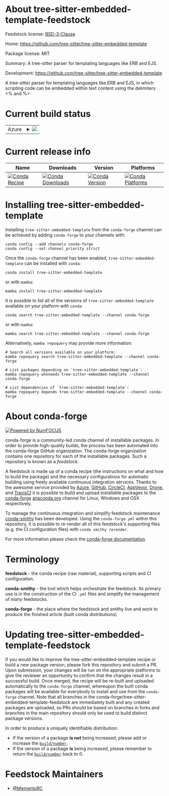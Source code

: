 About tree-sitter-embedded-template-feedstock
=============================================

Feedstock license: [BSD-3-Clause](https://github.com/conda-forge/tree-sitter-embedded-template-feedstock/blob/main/LICENSE.txt)

Home: https://github.com/tree-sitter/tree-sitter-embedded-template

Package license: MIT

Summary: A tree-sitter parser for templating languages like ERB and EJS.

Development: https://github.com/tree-sitter/tree-sitter-embedded-template

A tree-sitter parser for templating languages like ERB and EJS,
in which scripting code can be embedded within text content using
the delimiters <% and %>

Current build status
====================


<table>
    
  <tr>
    <td>Azure</td>
    <td>
      <details>
        <summary>
          <a href="https://dev.azure.com/conda-forge/feedstock-builds/_build/latest?definitionId=25458&branchName=main">
            <img src="https://dev.azure.com/conda-forge/feedstock-builds/_apis/build/status/tree-sitter-embedded-template-feedstock?branchName=main">
          </a>
        </summary>
        <table>
          <thead><tr><th>Variant</th><th>Status</th></tr></thead>
          <tbody><tr>
              <td>linux_64_channel_sourcesconda-forgeconda-forgelabelpython_rcpython3.14.____cp314</td>
              <td>
                <a href="https://dev.azure.com/conda-forge/feedstock-builds/_build/latest?definitionId=25458&branchName=main">
                  <img src="https://dev.azure.com/conda-forge/feedstock-builds/_apis/build/status/tree-sitter-embedded-template-feedstock?branchName=main&jobName=linux&configuration=linux%20linux_64_channel_sourcesconda-forgeconda-forgelabelpython_rcpython3.14.____cp314" alt="variant">
                </a>
              </td>
            </tr><tr>
              <td>linux_64_channel_sourcesconda-forgepython3.10.____cpython</td>
              <td>
                <a href="https://dev.azure.com/conda-forge/feedstock-builds/_build/latest?definitionId=25458&branchName=main">
                  <img src="https://dev.azure.com/conda-forge/feedstock-builds/_apis/build/status/tree-sitter-embedded-template-feedstock?branchName=main&jobName=linux&configuration=linux%20linux_64_channel_sourcesconda-forgepython3.10.____cpython" alt="variant">
                </a>
              </td>
            </tr><tr>
              <td>linux_64_channel_sourcesconda-forgepython3.11.____cpython</td>
              <td>
                <a href="https://dev.azure.com/conda-forge/feedstock-builds/_build/latest?definitionId=25458&branchName=main">
                  <img src="https://dev.azure.com/conda-forge/feedstock-builds/_apis/build/status/tree-sitter-embedded-template-feedstock?branchName=main&jobName=linux&configuration=linux%20linux_64_channel_sourcesconda-forgepython3.11.____cpython" alt="variant">
                </a>
              </td>
            </tr><tr>
              <td>linux_64_channel_sourcesconda-forgepython3.12.____cpython</td>
              <td>
                <a href="https://dev.azure.com/conda-forge/feedstock-builds/_build/latest?definitionId=25458&branchName=main">
                  <img src="https://dev.azure.com/conda-forge/feedstock-builds/_apis/build/status/tree-sitter-embedded-template-feedstock?branchName=main&jobName=linux&configuration=linux%20linux_64_channel_sourcesconda-forgepython3.12.____cpython" alt="variant">
                </a>
              </td>
            </tr><tr>
              <td>linux_64_channel_sourcesconda-forgepython3.13.____cp313</td>
              <td>
                <a href="https://dev.azure.com/conda-forge/feedstock-builds/_build/latest?definitionId=25458&branchName=main">
                  <img src="https://dev.azure.com/conda-forge/feedstock-builds/_apis/build/status/tree-sitter-embedded-template-feedstock?branchName=main&jobName=linux&configuration=linux%20linux_64_channel_sourcesconda-forgepython3.13.____cp313" alt="variant">
                </a>
              </td>
            </tr><tr>
              <td>linux_aarch64_channel_sourcesconda-forgeconda-forgelabelpython_rcpython3.14.____cp314</td>
              <td>
                <a href="https://dev.azure.com/conda-forge/feedstock-builds/_build/latest?definitionId=25458&branchName=main">
                  <img src="https://dev.azure.com/conda-forge/feedstock-builds/_apis/build/status/tree-sitter-embedded-template-feedstock?branchName=main&jobName=linux&configuration=linux%20linux_aarch64_channel_sourcesconda-forgeconda-forgelabelpython_rcpython3.14.____cp314" alt="variant">
                </a>
              </td>
            </tr><tr>
              <td>linux_aarch64_channel_sourcesconda-forgepython3.10.____cpython</td>
              <td>
                <a href="https://dev.azure.com/conda-forge/feedstock-builds/_build/latest?definitionId=25458&branchName=main">
                  <img src="https://dev.azure.com/conda-forge/feedstock-builds/_apis/build/status/tree-sitter-embedded-template-feedstock?branchName=main&jobName=linux&configuration=linux%20linux_aarch64_channel_sourcesconda-forgepython3.10.____cpython" alt="variant">
                </a>
              </td>
            </tr><tr>
              <td>linux_aarch64_channel_sourcesconda-forgepython3.11.____cpython</td>
              <td>
                <a href="https://dev.azure.com/conda-forge/feedstock-builds/_build/latest?definitionId=25458&branchName=main">
                  <img src="https://dev.azure.com/conda-forge/feedstock-builds/_apis/build/status/tree-sitter-embedded-template-feedstock?branchName=main&jobName=linux&configuration=linux%20linux_aarch64_channel_sourcesconda-forgepython3.11.____cpython" alt="variant">
                </a>
              </td>
            </tr><tr>
              <td>linux_aarch64_channel_sourcesconda-forgepython3.12.____cpython</td>
              <td>
                <a href="https://dev.azure.com/conda-forge/feedstock-builds/_build/latest?definitionId=25458&branchName=main">
                  <img src="https://dev.azure.com/conda-forge/feedstock-builds/_apis/build/status/tree-sitter-embedded-template-feedstock?branchName=main&jobName=linux&configuration=linux%20linux_aarch64_channel_sourcesconda-forgepython3.12.____cpython" alt="variant">
                </a>
              </td>
            </tr><tr>
              <td>linux_aarch64_channel_sourcesconda-forgepython3.13.____cp313</td>
              <td>
                <a href="https://dev.azure.com/conda-forge/feedstock-builds/_build/latest?definitionId=25458&branchName=main">
                  <img src="https://dev.azure.com/conda-forge/feedstock-builds/_apis/build/status/tree-sitter-embedded-template-feedstock?branchName=main&jobName=linux&configuration=linux%20linux_aarch64_channel_sourcesconda-forgepython3.13.____cp313" alt="variant">
                </a>
              </td>
            </tr><tr>
              <td>linux_ppc64le_channel_sourcesconda-forgeconda-forgelabelpython_rcpython3.14.____cp314</td>
              <td>
                <a href="https://dev.azure.com/conda-forge/feedstock-builds/_build/latest?definitionId=25458&branchName=main">
                  <img src="https://dev.azure.com/conda-forge/feedstock-builds/_apis/build/status/tree-sitter-embedded-template-feedstock?branchName=main&jobName=linux&configuration=linux%20linux_ppc64le_channel_sourcesconda-forgeconda-forgelabelpython_rcpython3.14.____cp314" alt="variant">
                </a>
              </td>
            </tr><tr>
              <td>linux_ppc64le_channel_sourcesconda-forgepython3.10.____cpython</td>
              <td>
                <a href="https://dev.azure.com/conda-forge/feedstock-builds/_build/latest?definitionId=25458&branchName=main">
                  <img src="https://dev.azure.com/conda-forge/feedstock-builds/_apis/build/status/tree-sitter-embedded-template-feedstock?branchName=main&jobName=linux&configuration=linux%20linux_ppc64le_channel_sourcesconda-forgepython3.10.____cpython" alt="variant">
                </a>
              </td>
            </tr><tr>
              <td>linux_ppc64le_channel_sourcesconda-forgepython3.11.____cpython</td>
              <td>
                <a href="https://dev.azure.com/conda-forge/feedstock-builds/_build/latest?definitionId=25458&branchName=main">
                  <img src="https://dev.azure.com/conda-forge/feedstock-builds/_apis/build/status/tree-sitter-embedded-template-feedstock?branchName=main&jobName=linux&configuration=linux%20linux_ppc64le_channel_sourcesconda-forgepython3.11.____cpython" alt="variant">
                </a>
              </td>
            </tr><tr>
              <td>linux_ppc64le_channel_sourcesconda-forgepython3.12.____cpython</td>
              <td>
                <a href="https://dev.azure.com/conda-forge/feedstock-builds/_build/latest?definitionId=25458&branchName=main">
                  <img src="https://dev.azure.com/conda-forge/feedstock-builds/_apis/build/status/tree-sitter-embedded-template-feedstock?branchName=main&jobName=linux&configuration=linux%20linux_ppc64le_channel_sourcesconda-forgepython3.12.____cpython" alt="variant">
                </a>
              </td>
            </tr><tr>
              <td>linux_ppc64le_channel_sourcesconda-forgepython3.13.____cp313</td>
              <td>
                <a href="https://dev.azure.com/conda-forge/feedstock-builds/_build/latest?definitionId=25458&branchName=main">
                  <img src="https://dev.azure.com/conda-forge/feedstock-builds/_apis/build/status/tree-sitter-embedded-template-feedstock?branchName=main&jobName=linux&configuration=linux%20linux_ppc64le_channel_sourcesconda-forgepython3.13.____cp313" alt="variant">
                </a>
              </td>
            </tr><tr>
              <td>osx_64_channel_sourcesconda-forgeconda-forgelabelpython_rcpython3.14.____cp314</td>
              <td>
                <a href="https://dev.azure.com/conda-forge/feedstock-builds/_build/latest?definitionId=25458&branchName=main">
                  <img src="https://dev.azure.com/conda-forge/feedstock-builds/_apis/build/status/tree-sitter-embedded-template-feedstock?branchName=main&jobName=osx&configuration=osx%20osx_64_channel_sourcesconda-forgeconda-forgelabelpython_rcpython3.14.____cp314" alt="variant">
                </a>
              </td>
            </tr><tr>
              <td>osx_64_channel_sourcesconda-forgepython3.10.____cpython</td>
              <td>
                <a href="https://dev.azure.com/conda-forge/feedstock-builds/_build/latest?definitionId=25458&branchName=main">
                  <img src="https://dev.azure.com/conda-forge/feedstock-builds/_apis/build/status/tree-sitter-embedded-template-feedstock?branchName=main&jobName=osx&configuration=osx%20osx_64_channel_sourcesconda-forgepython3.10.____cpython" alt="variant">
                </a>
              </td>
            </tr><tr>
              <td>osx_64_channel_sourcesconda-forgepython3.11.____cpython</td>
              <td>
                <a href="https://dev.azure.com/conda-forge/feedstock-builds/_build/latest?definitionId=25458&branchName=main">
                  <img src="https://dev.azure.com/conda-forge/feedstock-builds/_apis/build/status/tree-sitter-embedded-template-feedstock?branchName=main&jobName=osx&configuration=osx%20osx_64_channel_sourcesconda-forgepython3.11.____cpython" alt="variant">
                </a>
              </td>
            </tr><tr>
              <td>osx_64_channel_sourcesconda-forgepython3.12.____cpython</td>
              <td>
                <a href="https://dev.azure.com/conda-forge/feedstock-builds/_build/latest?definitionId=25458&branchName=main">
                  <img src="https://dev.azure.com/conda-forge/feedstock-builds/_apis/build/status/tree-sitter-embedded-template-feedstock?branchName=main&jobName=osx&configuration=osx%20osx_64_channel_sourcesconda-forgepython3.12.____cpython" alt="variant">
                </a>
              </td>
            </tr><tr>
              <td>osx_64_channel_sourcesconda-forgepython3.13.____cp313</td>
              <td>
                <a href="https://dev.azure.com/conda-forge/feedstock-builds/_build/latest?definitionId=25458&branchName=main">
                  <img src="https://dev.azure.com/conda-forge/feedstock-builds/_apis/build/status/tree-sitter-embedded-template-feedstock?branchName=main&jobName=osx&configuration=osx%20osx_64_channel_sourcesconda-forgepython3.13.____cp313" alt="variant">
                </a>
              </td>
            </tr><tr>
              <td>osx_arm64_channel_sourcesconda-forgeconda-forgelabelpython_rcpython3.14.____cp314</td>
              <td>
                <a href="https://dev.azure.com/conda-forge/feedstock-builds/_build/latest?definitionId=25458&branchName=main">
                  <img src="https://dev.azure.com/conda-forge/feedstock-builds/_apis/build/status/tree-sitter-embedded-template-feedstock?branchName=main&jobName=osx&configuration=osx%20osx_arm64_channel_sourcesconda-forgeconda-forgelabelpython_rcpython3.14.____cp314" alt="variant">
                </a>
              </td>
            </tr><tr>
              <td>osx_arm64_channel_sourcesconda-forgepython3.10.____cpython</td>
              <td>
                <a href="https://dev.azure.com/conda-forge/feedstock-builds/_build/latest?definitionId=25458&branchName=main">
                  <img src="https://dev.azure.com/conda-forge/feedstock-builds/_apis/build/status/tree-sitter-embedded-template-feedstock?branchName=main&jobName=osx&configuration=osx%20osx_arm64_channel_sourcesconda-forgepython3.10.____cpython" alt="variant">
                </a>
              </td>
            </tr><tr>
              <td>osx_arm64_channel_sourcesconda-forgepython3.11.____cpython</td>
              <td>
                <a href="https://dev.azure.com/conda-forge/feedstock-builds/_build/latest?definitionId=25458&branchName=main">
                  <img src="https://dev.azure.com/conda-forge/feedstock-builds/_apis/build/status/tree-sitter-embedded-template-feedstock?branchName=main&jobName=osx&configuration=osx%20osx_arm64_channel_sourcesconda-forgepython3.11.____cpython" alt="variant">
                </a>
              </td>
            </tr><tr>
              <td>osx_arm64_channel_sourcesconda-forgepython3.12.____cpython</td>
              <td>
                <a href="https://dev.azure.com/conda-forge/feedstock-builds/_build/latest?definitionId=25458&branchName=main">
                  <img src="https://dev.azure.com/conda-forge/feedstock-builds/_apis/build/status/tree-sitter-embedded-template-feedstock?branchName=main&jobName=osx&configuration=osx%20osx_arm64_channel_sourcesconda-forgepython3.12.____cpython" alt="variant">
                </a>
              </td>
            </tr><tr>
              <td>osx_arm64_channel_sourcesconda-forgepython3.13.____cp313</td>
              <td>
                <a href="https://dev.azure.com/conda-forge/feedstock-builds/_build/latest?definitionId=25458&branchName=main">
                  <img src="https://dev.azure.com/conda-forge/feedstock-builds/_apis/build/status/tree-sitter-embedded-template-feedstock?branchName=main&jobName=osx&configuration=osx%20osx_arm64_channel_sourcesconda-forgepython3.13.____cp313" alt="variant">
                </a>
              </td>
            </tr><tr>
              <td>win_64_channel_sourcesconda-forgeconda-forgelabelpython_rcpython3.14.____cp314</td>
              <td>
                <a href="https://dev.azure.com/conda-forge/feedstock-builds/_build/latest?definitionId=25458&branchName=main">
                  <img src="https://dev.azure.com/conda-forge/feedstock-builds/_apis/build/status/tree-sitter-embedded-template-feedstock?branchName=main&jobName=win&configuration=win%20win_64_channel_sourcesconda-forgeconda-forgelabelpython_rcpython3.14.____cp314" alt="variant">
                </a>
              </td>
            </tr><tr>
              <td>win_64_channel_sourcesconda-forgepython3.10.____cpython</td>
              <td>
                <a href="https://dev.azure.com/conda-forge/feedstock-builds/_build/latest?definitionId=25458&branchName=main">
                  <img src="https://dev.azure.com/conda-forge/feedstock-builds/_apis/build/status/tree-sitter-embedded-template-feedstock?branchName=main&jobName=win&configuration=win%20win_64_channel_sourcesconda-forgepython3.10.____cpython" alt="variant">
                </a>
              </td>
            </tr><tr>
              <td>win_64_channel_sourcesconda-forgepython3.11.____cpython</td>
              <td>
                <a href="https://dev.azure.com/conda-forge/feedstock-builds/_build/latest?definitionId=25458&branchName=main">
                  <img src="https://dev.azure.com/conda-forge/feedstock-builds/_apis/build/status/tree-sitter-embedded-template-feedstock?branchName=main&jobName=win&configuration=win%20win_64_channel_sourcesconda-forgepython3.11.____cpython" alt="variant">
                </a>
              </td>
            </tr><tr>
              <td>win_64_channel_sourcesconda-forgepython3.12.____cpython</td>
              <td>
                <a href="https://dev.azure.com/conda-forge/feedstock-builds/_build/latest?definitionId=25458&branchName=main">
                  <img src="https://dev.azure.com/conda-forge/feedstock-builds/_apis/build/status/tree-sitter-embedded-template-feedstock?branchName=main&jobName=win&configuration=win%20win_64_channel_sourcesconda-forgepython3.12.____cpython" alt="variant">
                </a>
              </td>
            </tr><tr>
              <td>win_64_channel_sourcesconda-forgepython3.13.____cp313</td>
              <td>
                <a href="https://dev.azure.com/conda-forge/feedstock-builds/_build/latest?definitionId=25458&branchName=main">
                  <img src="https://dev.azure.com/conda-forge/feedstock-builds/_apis/build/status/tree-sitter-embedded-template-feedstock?branchName=main&jobName=win&configuration=win%20win_64_channel_sourcesconda-forgepython3.13.____cp313" alt="variant">
                </a>
              </td>
            </tr>
          </tbody>
        </table>
      </details>
    </td>
  </tr>
</table>

Current release info
====================

| Name | Downloads | Version | Platforms |
| --- | --- | --- | --- |
| [![Conda Recipe](https://img.shields.io/badge/recipe-tree--sitter--embedded--template-green.svg)](https://anaconda.org/conda-forge/tree-sitter-embedded-template) | [![Conda Downloads](https://img.shields.io/conda/dn/conda-forge/tree-sitter-embedded-template.svg)](https://anaconda.org/conda-forge/tree-sitter-embedded-template) | [![Conda Version](https://img.shields.io/conda/vn/conda-forge/tree-sitter-embedded-template.svg)](https://anaconda.org/conda-forge/tree-sitter-embedded-template) | [![Conda Platforms](https://img.shields.io/conda/pn/conda-forge/tree-sitter-embedded-template.svg)](https://anaconda.org/conda-forge/tree-sitter-embedded-template) |

Installing tree-sitter-embedded-template
========================================

Installing `tree-sitter-embedded-template` from the `conda-forge` channel can be achieved by adding `conda-forge` to your channels with:

```
conda config --add channels conda-forge
conda config --set channel_priority strict
```

Once the `conda-forge` channel has been enabled, `tree-sitter-embedded-template` can be installed with `conda`:

```
conda install tree-sitter-embedded-template
```

or with `mamba`:

```
mamba install tree-sitter-embedded-template
```

It is possible to list all of the versions of `tree-sitter-embedded-template` available on your platform with `conda`:

```
conda search tree-sitter-embedded-template --channel conda-forge
```

or with `mamba`:

```
mamba search tree-sitter-embedded-template --channel conda-forge
```

Alternatively, `mamba repoquery` may provide more information:

```
# Search all versions available on your platform:
mamba repoquery search tree-sitter-embedded-template --channel conda-forge

# List packages depending on `tree-sitter-embedded-template`:
mamba repoquery whoneeds tree-sitter-embedded-template --channel conda-forge

# List dependencies of `tree-sitter-embedded-template`:
mamba repoquery depends tree-sitter-embedded-template --channel conda-forge
```


About conda-forge
=================

[![Powered by
NumFOCUS](https://img.shields.io/badge/powered%20by-NumFOCUS-orange.svg?style=flat&colorA=E1523D&colorB=007D8A)](https://numfocus.org)

conda-forge is a community-led conda channel of installable packages.
In order to provide high-quality builds, the process has been automated into the
conda-forge GitHub organization. The conda-forge organization contains one repository
for each of the installable packages. Such a repository is known as a *feedstock*.

A feedstock is made up of a conda recipe (the instructions on what and how to build
the package) and the necessary configurations for automatic building using freely
available continuous integration services. Thanks to the awesome service provided by
[Azure](https://azure.microsoft.com/en-us/services/devops/), [GitHub](https://github.com/),
[CircleCI](https://circleci.com/), [AppVeyor](https://www.appveyor.com/),
[Drone](https://cloud.drone.io/welcome), and [TravisCI](https://travis-ci.com/)
it is possible to build and upload installable packages to the
[conda-forge](https://anaconda.org/conda-forge) [anaconda.org](https://anaconda.org/)
channel for Linux, Windows and OSX respectively.

To manage the continuous integration and simplify feedstock maintenance
[conda-smithy](https://github.com/conda-forge/conda-smithy) has been developed.
Using the ``conda-forge.yml`` within this repository, it is possible to re-render all of
this feedstock's supporting files (e.g. the CI configuration files) with ``conda smithy rerender``.

For more information please check the [conda-forge documentation](https://conda-forge.org/docs/).

Terminology
===========

**feedstock** - the conda recipe (raw material), supporting scripts and CI configuration.

**conda-smithy** - the tool which helps orchestrate the feedstock.
                   Its primary use is in the construction of the CI ``.yml`` files
                   and simplify the management of *many* feedstocks.

**conda-forge** - the place where the feedstock and smithy live and work to
                  produce the finished article (built conda distributions)


Updating tree-sitter-embedded-template-feedstock
================================================

If you would like to improve the tree-sitter-embedded-template recipe or build a new
package version, please fork this repository and submit a PR. Upon submission,
your changes will be run on the appropriate platforms to give the reviewer an
opportunity to confirm that the changes result in a successful build. Once
merged, the recipe will be re-built and uploaded automatically to the
`conda-forge` channel, whereupon the built conda packages will be available for
everybody to install and use from the `conda-forge` channel.
Note that all branches in the conda-forge/tree-sitter-embedded-template-feedstock are
immediately built and any created packages are uploaded, so PRs should be based
on branches in forks and branches in the main repository should only be used to
build distinct package versions.

In order to produce a uniquely identifiable distribution:
 * If the version of a package **is not** being increased, please add or increase
   the [``build/number``](https://docs.conda.io/projects/conda-build/en/latest/resources/define-metadata.html#build-number-and-string).
 * If the version of a package **is** being increased, please remember to return
   the [``build/number``](https://docs.conda.io/projects/conda-build/en/latest/resources/define-metadata.html#build-number-and-string)
   back to 0.

Feedstock Maintainers
=====================

* [@MementoRC](https://github.com/MementoRC/)

